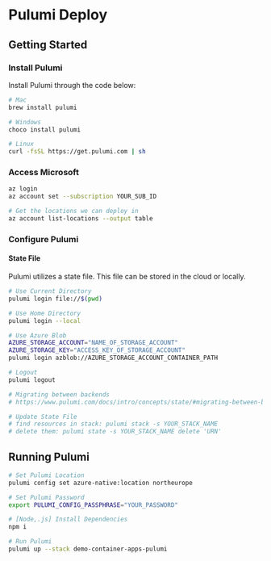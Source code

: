 # Pulumi Deploy

## Getting Started

### Install Pulumi

Install Pulumi through the code below:

```bash
# Mac
brew install pulumi

# Windows
choco install pulumi

# Linux
curl -fsSL https://get.pulumi.com | sh
```

### Access Microsoft

```bash
az login
az account set --subscription YOUR_SUB_ID

# Get the locations we can deploy in
az account list-locations --output table
```

### Configure Pulumi

#### State File

Pulumi utilizes a state file. This file can be stored in the cloud or locally.

```bash
# Use Current Directory
pulumi login file://$(pwd)

# Use Home Directory
pulumi login --local

# Use Azure Blob
AZURE_STORAGE_ACCOUNT="NAME_OF_STORAGE_ACCOUNT"
AZURE_STORAGE_KEY="ACCESS_KEY_OF_STORAGE_ACCOUNT"
pulumi login azblob://AZURE_STORAGE_ACCOUNT_CONTAINER_PATH

# Logout
pulumi logout

# Migrating between backends
# https://www.pulumi.com/docs/intro/concepts/state/#migrating-between-backends

# Update State File
# find resources in stack: pulumi stack -s YOUR_STACK_NAME
# delete them: pulumi state -s YOUR_STACK_NAME delete 'URN'
```

## Running Pulumi

```bash
# Set Pulumi Location
pulumi config set azure-native:location northeurope

# Set Pulumi Password
export PULUMI_CONFIG_PASSPHRASE="YOUR_PASSWORD"

# [Node,.js] Install Dependencies
npm i

# Run Pulumi
pulumi up --stack demo-container-apps-pulumi
```